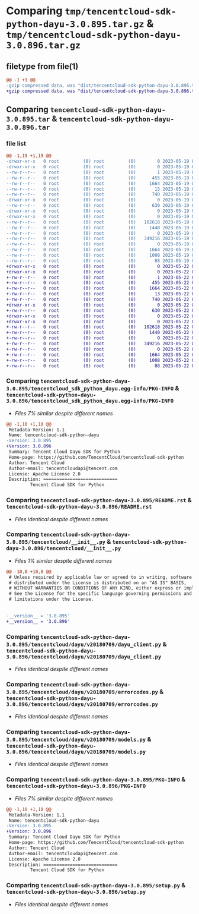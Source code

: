 # Comparing `tmp/tencentcloud-sdk-python-dayu-3.0.895.tar.gz` & `tmp/tencentcloud-sdk-python-dayu-3.0.896.tar.gz`

## filetype from file(1)

```diff
@@ -1 +1 @@
-gzip compressed data, was "dist/tencentcloud-sdk-python-dayu-3.0.895.tar", last modified: Fri May 19 02:48:36 2023, max compression
+gzip compressed data, was "dist/tencentcloud-sdk-python-dayu-3.0.896.tar", last modified: Mon May 22 00:20:43 2023, max compression
```

## Comparing `tencentcloud-sdk-python-dayu-3.0.895.tar` & `tencentcloud-sdk-python-dayu-3.0.896.tar`

### file list

```diff
@@ -1,19 +1,19 @@
-drwxr-xr-x   0 root         (0) root         (0)        0 2023-05-19 02:48:36.000000 tencentcloud-sdk-python-dayu-3.0.895/
-drwxr-xr-x   0 root         (0) root         (0)        0 2023-05-19 02:48:36.000000 tencentcloud-sdk-python-dayu-3.0.895/tencentcloud_sdk_python_dayu.egg-info/
--rw-r--r--   0 root         (0) root         (0)        1 2023-05-19 02:48:36.000000 tencentcloud-sdk-python-dayu-3.0.895/tencentcloud_sdk_python_dayu.egg-info/dependency_links.txt
--rw-r--r--   0 root         (0) root         (0)      455 2023-05-19 02:48:36.000000 tencentcloud-sdk-python-dayu-3.0.895/tencentcloud_sdk_python_dayu.egg-info/SOURCES.txt
--rw-r--r--   0 root         (0) root         (0)     1664 2023-05-19 02:48:36.000000 tencentcloud-sdk-python-dayu-3.0.895/tencentcloud_sdk_python_dayu.egg-info/PKG-INFO
--rw-r--r--   0 root         (0) root         (0)       13 2023-05-19 02:48:36.000000 tencentcloud-sdk-python-dayu-3.0.895/tencentcloud_sdk_python_dayu.egg-info/top_level.txt
--rw-r--r--   0 root         (0) root         (0)      740 2023-05-19 02:48:35.000000 tencentcloud-sdk-python-dayu-3.0.895/README.rst
-drwxr-xr-x   0 root         (0) root         (0)        0 2023-05-19 02:48:36.000000 tencentcloud-sdk-python-dayu-3.0.895/tencentcloud/
--rw-r--r--   0 root         (0) root         (0)      630 2023-05-19 02:48:35.000000 tencentcloud-sdk-python-dayu-3.0.895/tencentcloud/__init__.py
-drwxr-xr-x   0 root         (0) root         (0)        0 2023-05-19 02:48:36.000000 tencentcloud-sdk-python-dayu-3.0.895/tencentcloud/dayu/
-drwxr-xr-x   0 root         (0) root         (0)        0 2023-05-19 02:48:36.000000 tencentcloud-sdk-python-dayu-3.0.895/tencentcloud/dayu/v20180709/
--rw-r--r--   0 root         (0) root         (0)   102618 2023-05-19 02:48:35.000000 tencentcloud-sdk-python-dayu-3.0.895/tencentcloud/dayu/v20180709/dayu_client.py
--rw-r--r--   0 root         (0) root         (0)     1440 2023-05-19 02:48:35.000000 tencentcloud-sdk-python-dayu-3.0.895/tencentcloud/dayu/v20180709/errorcodes.py
--rw-r--r--   0 root         (0) root         (0)        0 2023-05-19 02:48:35.000000 tencentcloud-sdk-python-dayu-3.0.895/tencentcloud/dayu/v20180709/__init__.py
--rw-r--r--   0 root         (0) root         (0)   349216 2023-05-19 02:48:35.000000 tencentcloud-sdk-python-dayu-3.0.895/tencentcloud/dayu/v20180709/models.py
--rw-r--r--   0 root         (0) root         (0)        0 2023-05-19 02:48:35.000000 tencentcloud-sdk-python-dayu-3.0.895/tencentcloud/dayu/__init__.py
--rw-r--r--   0 root         (0) root         (0)     1664 2023-05-19 02:48:36.000000 tencentcloud-sdk-python-dayu-3.0.895/PKG-INFO
--rw-r--r--   0 root         (0) root         (0)     1008 2023-05-19 02:48:35.000000 tencentcloud-sdk-python-dayu-3.0.895/setup.py
--rw-r--r--   0 root         (0) root         (0)       88 2023-05-19 02:48:36.000000 tencentcloud-sdk-python-dayu-3.0.895/setup.cfg
+drwxr-xr-x   0 root         (0) root         (0)        0 2023-05-22 00:20:43.000000 tencentcloud-sdk-python-dayu-3.0.896/
+drwxr-xr-x   0 root         (0) root         (0)        0 2023-05-22 00:20:43.000000 tencentcloud-sdk-python-dayu-3.0.896/tencentcloud_sdk_python_dayu.egg-info/
+-rw-r--r--   0 root         (0) root         (0)        1 2023-05-22 00:20:43.000000 tencentcloud-sdk-python-dayu-3.0.896/tencentcloud_sdk_python_dayu.egg-info/dependency_links.txt
+-rw-r--r--   0 root         (0) root         (0)      455 2023-05-22 00:20:43.000000 tencentcloud-sdk-python-dayu-3.0.896/tencentcloud_sdk_python_dayu.egg-info/SOURCES.txt
+-rw-r--r--   0 root         (0) root         (0)     1664 2023-05-22 00:20:43.000000 tencentcloud-sdk-python-dayu-3.0.896/tencentcloud_sdk_python_dayu.egg-info/PKG-INFO
+-rw-r--r--   0 root         (0) root         (0)       13 2023-05-22 00:20:43.000000 tencentcloud-sdk-python-dayu-3.0.896/tencentcloud_sdk_python_dayu.egg-info/top_level.txt
+-rw-r--r--   0 root         (0) root         (0)      740 2023-05-22 00:20:43.000000 tencentcloud-sdk-python-dayu-3.0.896/README.rst
+drwxr-xr-x   0 root         (0) root         (0)        0 2023-05-22 00:20:43.000000 tencentcloud-sdk-python-dayu-3.0.896/tencentcloud/
+-rw-r--r--   0 root         (0) root         (0)      630 2023-05-22 00:20:43.000000 tencentcloud-sdk-python-dayu-3.0.896/tencentcloud/__init__.py
+drwxr-xr-x   0 root         (0) root         (0)        0 2023-05-22 00:20:43.000000 tencentcloud-sdk-python-dayu-3.0.896/tencentcloud/dayu/
+drwxr-xr-x   0 root         (0) root         (0)        0 2023-05-22 00:20:43.000000 tencentcloud-sdk-python-dayu-3.0.896/tencentcloud/dayu/v20180709/
+-rw-r--r--   0 root         (0) root         (0)   102618 2023-05-22 00:20:43.000000 tencentcloud-sdk-python-dayu-3.0.896/tencentcloud/dayu/v20180709/dayu_client.py
+-rw-r--r--   0 root         (0) root         (0)     1440 2023-05-22 00:20:43.000000 tencentcloud-sdk-python-dayu-3.0.896/tencentcloud/dayu/v20180709/errorcodes.py
+-rw-r--r--   0 root         (0) root         (0)        0 2023-05-22 00:20:43.000000 tencentcloud-sdk-python-dayu-3.0.896/tencentcloud/dayu/v20180709/__init__.py
+-rw-r--r--   0 root         (0) root         (0)   349216 2023-05-22 00:20:43.000000 tencentcloud-sdk-python-dayu-3.0.896/tencentcloud/dayu/v20180709/models.py
+-rw-r--r--   0 root         (0) root         (0)        0 2023-05-22 00:20:43.000000 tencentcloud-sdk-python-dayu-3.0.896/tencentcloud/dayu/__init__.py
+-rw-r--r--   0 root         (0) root         (0)     1664 2023-05-22 00:20:43.000000 tencentcloud-sdk-python-dayu-3.0.896/PKG-INFO
+-rw-r--r--   0 root         (0) root         (0)     1008 2023-05-22 00:20:43.000000 tencentcloud-sdk-python-dayu-3.0.896/setup.py
+-rw-r--r--   0 root         (0) root         (0)       88 2023-05-22 00:20:43.000000 tencentcloud-sdk-python-dayu-3.0.896/setup.cfg
```

### Comparing `tencentcloud-sdk-python-dayu-3.0.895/tencentcloud_sdk_python_dayu.egg-info/PKG-INFO` & `tencentcloud-sdk-python-dayu-3.0.896/tencentcloud_sdk_python_dayu.egg-info/PKG-INFO`

 * *Files 7% similar despite different names*

```diff
@@ -1,10 +1,10 @@
 Metadata-Version: 1.1
 Name: tencentcloud-sdk-python-dayu
-Version: 3.0.895
+Version: 3.0.896
 Summary: Tencent Cloud Dayu SDK for Python
 Home-page: https://github.com/TencentCloud/tencentcloud-sdk-python
 Author: Tencent Cloud
 Author-email: tencentcloudapi@tencent.com
 License: Apache License 2.0
 Description: ============================
         Tencent Cloud SDK for Python
```

### Comparing `tencentcloud-sdk-python-dayu-3.0.895/README.rst` & `tencentcloud-sdk-python-dayu-3.0.896/README.rst`

 * *Files identical despite different names*

### Comparing `tencentcloud-sdk-python-dayu-3.0.895/tencentcloud/__init__.py` & `tencentcloud-sdk-python-dayu-3.0.896/tencentcloud/__init__.py`

 * *Files 1% similar despite different names*

```diff
@@ -10,8 +10,8 @@
 # Unless required by applicable law or agreed to in writing, software
 # distributed under the License is distributed on an "AS IS" BASIS,
 # WITHOUT WARRANTIES OR CONDITIONS OF ANY KIND, either express or implied.
 # See the License for the specific language governing permissions and
 # limitations under the License.
 
 
-__version__ = '3.0.895'
+__version__ = '3.0.896'
```

### Comparing `tencentcloud-sdk-python-dayu-3.0.895/tencentcloud/dayu/v20180709/dayu_client.py` & `tencentcloud-sdk-python-dayu-3.0.896/tencentcloud/dayu/v20180709/dayu_client.py`

 * *Files identical despite different names*

### Comparing `tencentcloud-sdk-python-dayu-3.0.895/tencentcloud/dayu/v20180709/errorcodes.py` & `tencentcloud-sdk-python-dayu-3.0.896/tencentcloud/dayu/v20180709/errorcodes.py`

 * *Files identical despite different names*

### Comparing `tencentcloud-sdk-python-dayu-3.0.895/tencentcloud/dayu/v20180709/models.py` & `tencentcloud-sdk-python-dayu-3.0.896/tencentcloud/dayu/v20180709/models.py`

 * *Files identical despite different names*

### Comparing `tencentcloud-sdk-python-dayu-3.0.895/PKG-INFO` & `tencentcloud-sdk-python-dayu-3.0.896/PKG-INFO`

 * *Files 7% similar despite different names*

```diff
@@ -1,10 +1,10 @@
 Metadata-Version: 1.1
 Name: tencentcloud-sdk-python-dayu
-Version: 3.0.895
+Version: 3.0.896
 Summary: Tencent Cloud Dayu SDK for Python
 Home-page: https://github.com/TencentCloud/tencentcloud-sdk-python
 Author: Tencent Cloud
 Author-email: tencentcloudapi@tencent.com
 License: Apache License 2.0
 Description: ============================
         Tencent Cloud SDK for Python
```

### Comparing `tencentcloud-sdk-python-dayu-3.0.895/setup.py` & `tencentcloud-sdk-python-dayu-3.0.896/setup.py`

 * *Files identical despite different names*

